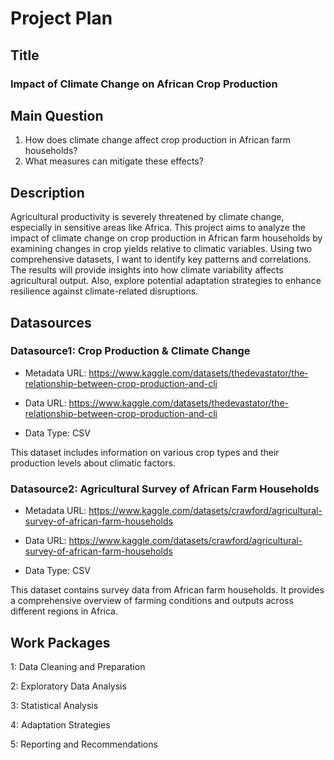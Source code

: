 # Project Plan

## Title
<!-- Give your project a short title. -->
### Impact of Climate Change on African Crop Production

## Main Question

<!-- Think about one main question you want to answer based on the data. -->
1. How does climate change affect crop production in African farm households?
2. What measures can mitigate these effects?


## Description

<!-- Describe your data science project in max. 200 words. Consider writing about why and how you attempt it. -->
Agricultural productivity is severely threatened by climate change, especially in sensitive areas like Africa. This project aims to analyze the impact of climate change on crop production in African farm households by examining changes in crop yields relative to climatic variables. Using two comprehensive datasets, I want to identify key patterns and correlations. The results will provide insights into how climate variability affects agricultural output. Also, explore potential adaptation strategies to enhance resilience against climate-related disruptions.
## Datasources

<!-- Describe each datasources you plan to use in a section. Use the prefic "DatasourceX" where X is the id of the datasource. -->

### Datasource1: Crop Production & Climate Change

* Metadata URL: <https://www.kaggle.com/datasets/thedevastator/the-relationship-between-crop-production-and-cli>

* Data URL: <https://www.kaggle.com/datasets/thedevastator/the-relationship-between-crop-production-and-cli>

* Data Type: CSV

This dataset includes information on various crop types and their production levels about climatic factors.

### Datasource2: Agricultural Survey of African Farm Households

* Metadata URL: <https://www.kaggle.com/datasets/crawford/agricultural-survey-of-african-farm-households>

* Data URL: <https://www.kaggle.com/datasets/crawford/agricultural-survey-of-african-farm-households>

* Data Type: CSV

This dataset contains survey data from African farm households.  It provides a comprehensive overview of farming conditions and outputs across different regions in Africa.

## Work Packages

<!-- List of work packages ordered sequentially, each pointing to an issue with more details. -->

1: Data Cleaning and Preparation

2: Exploratory Data Analysis 

3: Statistical Analysis

4: Adaptation Strategies

5: Reporting and Recommendations

